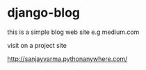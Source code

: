 # django-blog
this is a simple blog web site e.g medium.com

visit on a project site 

http://sanjayvarma.pythonanywhere.com/
